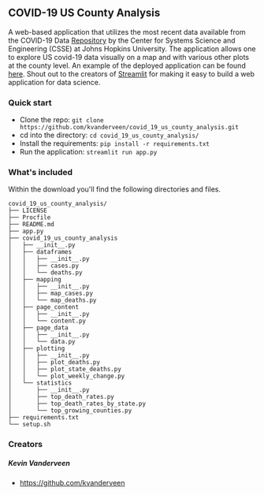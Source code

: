 ## COVID-19 US County Analysis

A web-based application that utilizes the most recent 
data available from the COVID-19 Data 
[Repository](https://github.com/CSSEGISandData/COVID-19) by the Center for 
Systems Science and Engineering (CSSE) at Johns Hopkins University.
The application allows one to explore US covid-19 data
visually on a map and with various other plots at the county level.
An example of the deployed application can be found
[here](https://covid-19-us-county-analysis.herokuapp.com). Shout out to 
the creators of [Streamlit](https://docs.streamlit.io) 
for making it easy to build a web application for data 
science.


### Quick start

* Clone the repo: ```git clone https://github.com/kvanderveen/covid_19_us_county_analysis.git```
* cd into the directory: ```cd covid_19_us_county_analysis/```
* Install the requirements: ```pip install -r requirements.txt```
* Run the application: ```streamlit run app.py```

### What's included

Within the download you'll find the following directories and files.

```
covid_19_us_county_analysis/
├── LICENSE
├── Procfile
├── README.md
├── app.py
├── covid_19_us_county_analysis
│   ├── __init__.py
│   ├── dataframes
│   │   ├── __init__.py
│   │   ├── cases.py
│   │   └── deaths.py
│   ├── mapping
│   │   ├── __init__.py
│   │   ├── map_cases.py
│   │   └── map_deaths.py
│   ├── page_content
│   │   ├── __init__.py
│   │   └── content.py
│   ├── page_data
│   │   ├── __init__.py
│   │   └── data.py
│   ├── plotting
│   │   ├── __init__.py
│   │   ├── plot_deaths.py
│   │   ├── plot_state_deaths.py
│   │   └── plot_weekly_change.py
│   └── statistics
│       ├── __init__.py
│       ├── top_death_rates.py
│       ├── top_death_rates_by_state.py
│       └── top_growing_counties.py
├── requirements.txt
└── setup.sh
```

### Creators
##### Kevin Vanderveen
* https://github.com/kvanderveen

